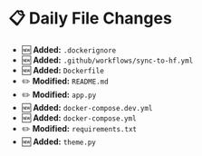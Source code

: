 # 📋 Daily File Changes

- 🆕 **Added:** `.dockerignore`
- 🆕 **Added:** `.github/workflows/sync-to-hf.yml`
- 🆕 **Added:** `Dockerfile`
- ✏️ **Modified:** `README.md`
- ✏️ **Modified:** `app.py`
- 🆕 **Added:** `docker-compose.dev.yml`
- 🆕 **Added:** `docker-compose.yml`
- ✏️ **Modified:** `requirements.txt`
- 🆕 **Added:** `theme.py`
